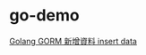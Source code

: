 # go-demo
[Golang GORM 新增資料 insert data](https://matthung0807.blogspot.com/2022/12/go-gorm-insert-data.html)
